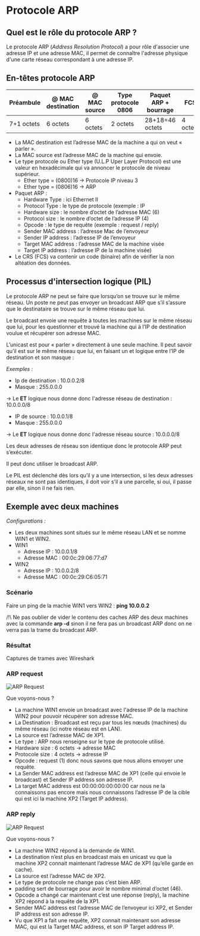 # Protocole ARP

## Quel est le rôle du protocole ARP ?

Le protocole ARP (_Address Resolution Protocol_) a pour rôle d'associer une adresse IP et une adresse MAC, il permet de connaître l'adresse physique d'une carte réseau correspondant à une adresse IP.

## En-têtes protocole ARP

Préambule | @ MAC destination | @ MAC source | Type protocole 0806 | Paquet ARP + bourrage | FCS
---|---|---|---|---|---
7+1 octets | 6 octets | 6 octets | 2 octets | 28+18=46 octets | 4 octets

* La MAC destination est l’adresse MAC de la machine a qui on veut « parler ».
* La MAC source est l’adresse MAC de la machine qui envoie.
* Le type protocole ou Ether type (U.L.P Uper Layer Protocol) est une valeur en hexadécimale
qui va annoncer le protocole de niveau supérieur.
  * Ether type = (0800)16 -> Protocole IP niveau 3
  * Ether type = (0806)16 -> ARP
* Paquet ARP :
  * Hardware Type : ici Ethernet II
  * Protocol Type : le type de protocole (exemple : IP
  * Hardware size : le nombre d’octet de l’adresse MAC (6)
  * Protocol size : le nombre d’octet de l’adresse IP (4)
  * Opcode : le type de requête (exemple : request / reply)
  * Sender MAC address : l’adresse Mac de l’envoyeur
  * Sender IP address : l’adresse IP de l’envoyeur
  * Target MAC address : l’adresse MAC de la machine visée
  * Target IP address : l’adresse IP de la machine visée)
* Le CRS (FCS) va contenir un code (binaire) afin de vérifier la non altéation des données.

## Processus d'intersection logique (PIL)

Le protocole ARP ne peut se faire que lorsqu’on se trouve sur le même réseau. Un poste ne
peut pas envoyer un broadcast ARP que s’il s’assure que le destinataire se trouve sur le
même réseau que lui.

Le broadcast envoie une requête à toutes les machines sur le même réseau que lui, pour les
questionner et trouvé la machine qui à l’IP de destination voulue et récupérer son adresse
MAC.

L’unicast est pour « parler » directement à une seule machine.
Il peut savoir qu’il est sur le même réseau que lui, en faisant un et logique entre l’IP de
destination et son masque :

_Exemples :_

* Ip de destination : 10.0.0.2/8
* Masque : 255.0.0.0

-> Le **ET** logique nous donne donc l'adresse réseau de destination : 10.0.0.0/8

* IP de source : 10.0.0.1/8
* Masque : 255.0.0.0

-> Le **ET** logique nous donne donc l'adresse réseau source : 10.0.0.0/8

Les deux adresses de réseau son identique donc le protocole ARP peut s’exécuter.

Il peut donc utiliser le broadcast ARP.

Le PIL est déclenché dès lors qu’il y a une intersection, si les deux adresses réseaux ne sont
pas identiques, il doit voir s’il a une parcelle, si oui, il passe par elle, sinon il ne fais rien.

## Exemple avec deux machines

*Configurations :*
* Les deux machines sont situés sur le même réseau LAN et se nomme WIN1 et WIN2.
* WIN1
  * Adresse IP : 10.0.0.1/8
  * Adresse MAC : 00:0c:29:06:77:d7
* WIN2
  * Adresse IP : 10.0.0.2/8
  * Adresse MAC : 00:0c:29:C6:05:71
 
### Scénario
Faire un ping de la machie WIN1 vers WIN2 : **ping 10.0.0.2**

/!\ Ne pas oublier de vider le contenu des caches ARP des deux machines avec la commande **arp -d** sinon il ne fera pas un broadcast ARP donc on ne verra pas la trame du broadcast ARP.

### Résultat
Captures de trames avec Wireshark

### ARP request
![ARP Request](https://lindwen.fr/img/arp%20request.png)

Que voyons-nous ?
* La machine WIN1 envoie un broadcast avec l'adresse IP de la machine WIN2 pour pouvoir récupérer son adresse MAC.
* La Destination : Broadcast est reçu par tous les nœuds (machines) du même réseau (ici notre réseau est en LAN).
* La source est l’adresse MAC de XP1.
* Le type : ARP nous renseigne sur le type de protocole utilisé.
* Hardware size : 6 octets -> adresse MAC
* Protocole size : 4 octets -> adresse IP
* Opcode : request (1) donc nous savons que nous allons envoyer une requête.
* La Sender MAC address est l’adresse MAC de XP1 (celle qui envoie le broadcast) et Sender IP address son adresse IP.
* La target MAC address est 00:00:00:00:00:00 car nous ne la connaissons pas encore mais nous connaissons l’adresse IP de la cible qui est ici la machine XP2 (Target IP address).

### ARP reply
![ARP Request](https://lindwen.fr/img/arp%20reply.png)

Que voyons-nous ?
* La machine WIN2 répond à la demande de WIN1.
* La destination n’est plus en broadcast mais en unicast vu que la machine XP2 connait maintenant l’adresse MAC de XP1 (qu’elle garde en cache).
* La source est l’adresse MAC de XP2.
* Le type de protocole ne change pas c’est bien ARP.
* padding sert de bourrage pour avoir le nombre minimal d’octet (46).
*  Opcode a changé car maintenant c’est une réponse (reply), la machine XP2 répond à la requête de la XP1.
*  Sender MAC address est l’adresse MAC de l’envoyeur ici XP2, et Sender IP address est son adresse IP.
* Vu que XP1 a fait une requête, XP2 connait maintenant son adresse MAC, qui est la Target MAC address, et son IP Target address IP.
